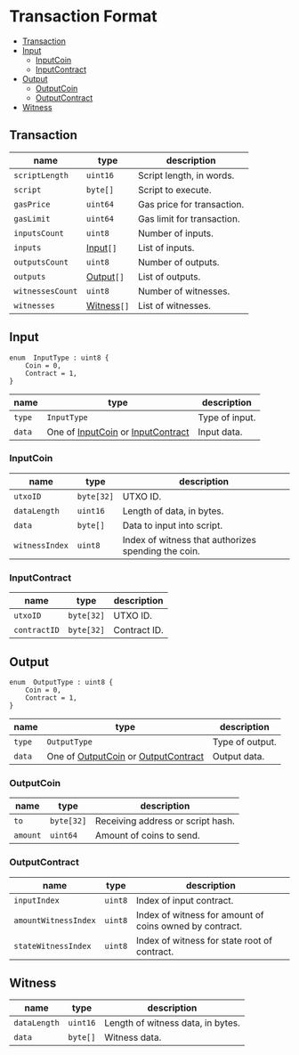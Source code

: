 # Transaction Format

- [Transaction](#transaction)
- [Input](#input)
    - [InputCoin](#inputcoin)
    - [InputContract](#inputcontract)
- [Output](#output)
    - [OutputCoin](#outputcoin)
    - [OutputContract](#outputcontract)
- [Witness](#witness)

## Transaction

| name             | type                    | description                |
| ---------------- | ----------------------- | -------------------------- |
| `scriptLength`   | `uint16`                | Script length, in words.   |
| `script`         | `byte[]`                | Script to execute.         |
| `gasPrice`       | `uint64`                | Gas price for transaction. |
| `gasLimit`       | `uint64`                | Gas limit for transaction. |
| `inputsCount`    | `uint8`                 | Number of inputs.          |
| `inputs`         | [Input](#input)`[]`     | List of inputs.            |
| `outputsCount`   | `uint8`                 | Number of outputs.         |
| `outputs`        | [Output](#output)`[]`   | List of outputs.           |
| `witnessesCount` | `uint8`                 | Number of witnesses.       |
| `witnesses`      | [Witness](#witness)`[]` | List of witnesses.         |

## Input

```
enum  InputType : uint8 {
    Coin = 0,
    Contract = 1,
}
```

| name   | type                                                              | description    |
| ------ | ----------------------------------------------------------------- | -------------- |
| `type` | `InputType`                                                       | Type of input. |
| `data` | One of [InputCoin](#inputcoin) or [InputContract](#inputcontract) | Input data.    |


### InputCoin

| name           | type       | description                                         |
| -------------- | ---------- | --------------------------------------------------- |
| `utxoID`       | `byte[32]` | UTXO ID.                                            |
| `dataLength`   | `uint16`   | Length of data, in bytes.                           |
| `data`         | `byte[]`   | Data to input into script.                          |
| `witnessIndex` | `uint8`    | Index of witness that authorizes spending the coin. |

### InputContract

| name         | type       | description  |
| ------------ | ---------- | ------------ |
| `utxoID`     | `byte[32]` | UTXO ID.     |
| `contractID` | `byte[32]` | Contract ID. |

## Output

```
enum  OutputType : uint8 {
    Coin = 0,
    Contract = 1,
}
```

| name   | type                                                                  | description     |
| ------ | --------------------------------------------------------------------- | --------------- |
| `type` | `OutputType`                                                          | Type of output. |
| `data` | One of [OutputCoin](#outputcoin) or [OutputContract](#outputcontract) | Output data.    |

### OutputCoin

| name     | type       | description                       |
| -------- | ---------- | --------------------------------- |
| `to`     | `byte[32]` | Receiving address or script hash. |
| `amount` | `uint64`   | Amount of coins to send.          |

### OutputContract

| name                 | type    | description                                             |
| -------------------- | ------- | ------------------------------------------------------- |
| `inputIndex`         | `uint8` | Index of input contract.                                |
| `amountWitnessIndex` | `uint8` | Index of witness for amount of coins owned by contract. |
| `stateWitnessIndex`  | `uint8` | Index of witness for state root of contract.            |

## Witness

| name         | type     | description                       |
| ------------ | -------- | --------------------------------- |
| `dataLength` | `uint16` | Length of witness data, in bytes. |
| `data`       | `byte[]` | Witness data.                     |
